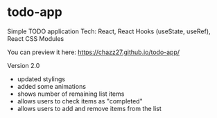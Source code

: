 # todo-app

Simple TODO application Tech: React, React Hooks (useState, useRef), React CSS Modules

You can preview it here: https://chazz27.github.io/todo-app/

Version 2.0

-   updated stylings
-   added some animations
-   shows number of remaining list items
-   allows users to check items as "completed"
-   allows users to add and remove items from the list
